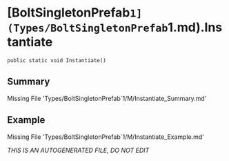 # [BoltSingletonPrefab`1](Types/BoltSingletonPrefab`1.md).Instantiate
`public static void Instantiate()`
## Summary
Missing File 'Types/BoltSingletonPrefab`1/M/Instantiate_Summary.md'
## Example
Missing File 'Types/BoltSingletonPrefab`1/M/Instantiate_Example.md'

*THIS IS AN AUTOGENERATED FILE, DO NOT EDIT*
